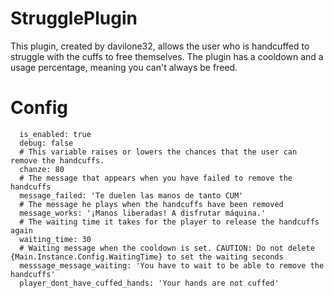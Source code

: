 # StrugglePlugin
This plugin, created by davilone32, allows the user who is handcuffed to struggle with the cuffs to free themselves. The plugin has a cooldown and a usage percentage, meaning you can't always be freed.


# Config
```
  is_enabled: true
  debug: false
  # This variable raises or lowers the chances that the user can remove the handcuffs.
  chanze: 80
  # The message that appears when you have failed to remove the handcuffs
  message_failed: 'Te duelen las manos de tanto CUM'
  # The message he plays when the handcuffs have been removed
  message_works: '¡Manos liberadas! A disfrutar máquina.'
  # The waiting time it takes for the player to release the handcuffs again
  waiting_time: 30
  # Waiting message when the cooldown is set. CAUTION: Do not delete {Main.Instance.Config.WaitingTime} to set the waiting seconds
  messsage_message_waiting: 'You have to wait to be able to remove the handcuffs'
  player_dont_have_cuffed_hands: 'Your hands are not cuffed'
```
